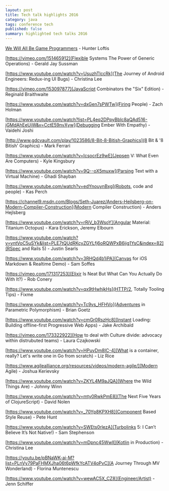 ```yaml
---
layout: post
title: Tech talk highlights 2016
category: java
tags: conference tech
published: false 
summary: highlighted tech talks 2016
---
```


[We Will All Be Game Programmers](https://www.youtube.com/watch?v=avwDj3KRuLc) - Hunter Loftis 

[https://vimeo.com/151465912](Flexible Systems The Power of Generic Operations) - Gerald Jay Sussman 

[https://www.youtube.com/watch?v=UsuzhTlccRk](The Journey of Android Engineers: Redux-ing UI Bugs) - Christina Lee

[https://vimeo.com/153097877](JavaScript Combinators the "Six" Edition) - Reginald Braithwaite

[https://www.youtube.com/watch?v=dxGen7sPWTw](Firing People) - Zach Holman

[https://www.youtube.com/watch?list=PL4eq2DPpyBblc8aQAd516-jGMdAhEeUiW&v=CctE59nvXyw](Debugging Ember With Empathy) - Vaidehi Joshi

[http://www.gdcvault.com/play/1023586/8-Bit-8-Bitish-Graphics](8 Bit & '8 Bitish' Graphics) - Mark Ferrari

[https://www.youtube.com/watch?v=IcsocrEz9wE](Jepsen V: What Even Are Computers) - Kyle Kingsbury

[https://www.youtube.com/watch?v=9Q--oX5muxw](Parsing Text with a Virtual Machine) - Ghadi Shayban

[https://www.youtube.com/watch?v=edYnouynBxg](Robots, code and people) - Kas Perch

[https://channel9.msdn.com/Blogs/Seth-Juarez/Anders-Hejlsberg-on-Modern-Compiler-Construction](Modern Compiler Construction) - Anders Hejlsberg

[https://www.youtube.com/watch?v=rRiV_b3WsoY](Angular Material: Titanium Octopus) - Kara Erickson, Jeremy Elbourn

[https://www.youtube.com/watch?v=vntVoC5uSYk&list=PLE7tQUdRKcyZGYLfj6oRQWPxB6ijg1YsC&index=82](RSpec and Rails 5) - Justin Searls

[https://www.youtube.com/watch?v=3RHQd4b1iPA](Canvas for iOS Markdown & Realtime Demo) - Sam Soffes

[https://vimeo.com/171317253](Elixir Is Neat But What Can You Actually Do With It?) - Rob Conery

[https://www.youtube.com/watch?v=qx9tHwhjkHs](HTTP/2, Totally Tooling Tips) - Fixme

[https://www.youtube.com/watch?v=Tc9vs_HFHVo](Adventures in Parametric Polymorphism) - Brian Goetz

[https://www.youtube.com/watch?v=cmGr0RszHc8](Instant Loading: Building offline-first Progressive Web Apps) - Jake Archibald

[https://vimeo.com/173322922](How to deal with Culture divide: advocacy within distrubuted teams) - Laura Czajkowski

[https://www.youtube.com/watch?v=HPuvDm8IC-4](What is a container, really? Let's write one in Go from scratch) - Liz Rice

[https://www.agilealliance.org/resources/videos/modern-agile/](Modern Agile) - Joshua Kerievsky

[https://www.youtube.com/watch?v=ZKYL4M9aJQA](Where the Wild Things Are) - Johnny Winn

[https://www.youtube.com/watch?v=mty0RwkPmE8](The Next Five Years of ClojureScript) - David Nolen

[https://www.youtube.com/watch?v=_70Yp8KPXH8](Component Based Style Reuse) - Pete Hunt

[https://www.youtube.com/watch?v=SWEts0rlezA](Turbolinks 5: I Can’t Believe It’s Not Native!) - Sam Stephenson

[https://www.youtube.com/watch?v=mDpnc45WwlI](Kotlin in Production) - Christina Lee

[https://youtu.be/pBNaWK-ai-M?list=PLnVy79PaFHMXJha06t6pWfkYcATV4oPvC](A Journey Through MV Wonderland) - Florina Muntenescu

[https://www.youtube.com/watch?v=wewAC5X_CZ8](Engineer/Artist) - Jenn Schiffer
